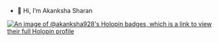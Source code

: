 - 👋 Hi, I’m Akanksha Sharan

[![An image of @akanksha928's Holopin badges, which is a link to view their full Holopin profile](https://holopin.me/akanksha928)](https://holopin.io/@akanksha928)



